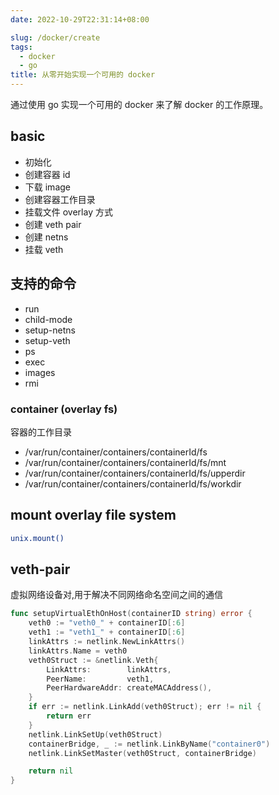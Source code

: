 ```yaml
---
date: 2022-10-29T22:31:14+08:00

slug: /docker/create
tags:
  - docker
  - go
title: 从零开始实现一个可用的 docker
---
```


<!--abstract-->

通过使用 go 实现一个可用的 docker 来了解 docker 的工作原理。

<!--more-->

## basic

- 初始化
- 创建容器 id
- 下载 image
- 创建容器工作目录
- 挂载文件 overlay 方式
- 创建 veth pair
- 创建 netns
- 挂载 veth

## 支持的命令

- run
- child-mode
- setup-netns
- setup-veth
- ps
- exec
- images
- rmi

### container (overlay fs)

容器的工作目录

- /var/run/container/containers/containerId/fs
- /var/run/container/containers/containerId/fs/mnt
- /var/run/container/containers/containerId/fs/upperdir
- /var/run/container/containers/containerId/fs/workdir

## mount overlay file system

```bash
unix.mount()

```

## veth-pair

虚拟网络设备对,用于解决不同网络命名空间之间的通信

```go
func setupVirtualEthOnHost(containerID string) error {
	veth0 := "veth0_" + containerID[:6]
	veth1 := "veth1_" + containerID[:6]
	linkAttrs := netlink.NewLinkAttrs()
	linkAttrs.Name = veth0
	veth0Struct := &netlink.Veth{
		LinkAttrs:        linkAttrs,
		PeerName:         veth1,
		PeerHardwareAddr: createMACAddress(),
	}
	if err := netlink.LinkAdd(veth0Struct); err != nil {
		return err
	}
	netlink.LinkSetUp(veth0Struct)
	containerBridge, _ := netlink.LinkByName("container0")
	netlink.LinkSetMaster(veth0Struct, containerBridge)

	return nil
}
```
